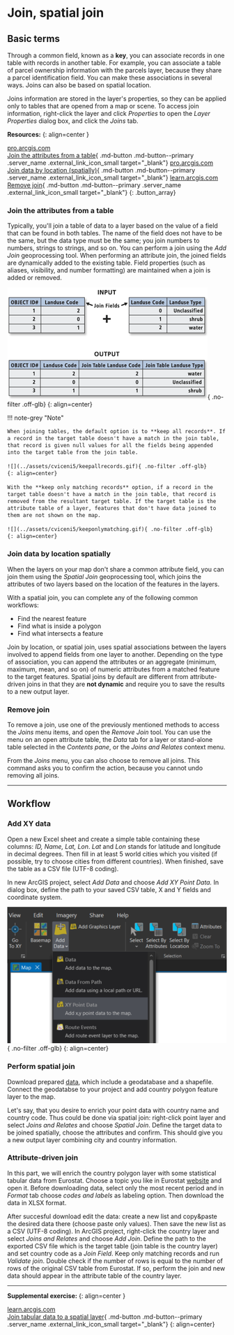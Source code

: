 # Join, spatial join

## Basic terms
Through a common field, known as a <strong>key</strong>, you can associate records in one table with records in another table. For example, you can associate a table of parcel ownership information with the parcels layer, because they share a parcel identification field. You can make these associations in several ways. Joins can also be based on spatial location.

Joins information are stored in the layer's properties, so they can be applied only to tables that are opened from a map or scene. To access join information, right-click the layer and click *Properties* to open the *Layer Properties* dialog box, and click the *Joins* tab.

__Resources:__
{: align=center }

[<span>pro.arcgis.com</span><br>Join the attributes from a table](https://pro.arcgis.com/en/pro-app/latest/help/data/tables/joins-and-relates.htm#GUID-39C9610A-6A73-4985-ADB8-7354EA9DB8BF){ .md-button .md-button--primary .server_name .external_link_icon_small target="_blank"}
[<span>pro.arcgis.com</span><br>Join data by location (spatially)](https://pro.arcgis.com/en/pro-app/latest/help/data/tables/joins-and-relates.htm#GUID-7B11EAA4-35E0-4B8D-AFB6-4A435761574B){ .md-button .md-button--primary .server_name .external_link_icon_small target="_blank"}
[<span>learn.arcgis.com</span><br>Remove join](https://pro.arcgis.com/en/pro-app/latest/help/data/tables/joins-and-relates.htm#ESRI_SECTION1_6507320BCB1E45219A88F1AA0A24F7B9){ .md-button .md-button--primary .server_name .external_link_icon_small target="_blank"}
{: .button_array}

### Join the attributes from a table
Typically, you'll join a table of data to a layer based on the value of a field that can be found in both tables. The name of the field does not have to be the same, but the data type must be the same; you join numbers to numbers, strings to strings, and so on. You can perform a join using the *Add Join* geoprocessing tool. When performing an attribute join, the joined fields are dynamically added to the existing table. Field properties (such as aliases, visibility, and number formatting) are maintained when a join is added or removed.

![](../assets/cviceni5/join.gif){ .no-filter .off-glb}
{: align=center}

!!! note-grey "Note"

    When joining tables, the default option is to **keep all records**. If a record in the target table doesn't have a match in the join table, that record is given null values for all the fields being appended into the target table from the join table.

    ![](../assets/cviceni5/keepallrecords.gif){ .no-filter .off-glb}
    {: align=center}

    With the **keep only matching records** option, if a record in the target table doesn't have a match in the join table, that record is removed from the resultant target table. If the target table is the attribute table of a layer, features that don't have data joined to them are not shown on the map.

    ![](../assets/cviceni5/keeponlymatching.gif){ .no-filter .off-glb}
    {: align=center}



### Join data by location spatially
When the layers on your map don't share a common attribute field, you can join them using the *Spatial Join* geoprocessing tool, which joins the attributes of two layers based on the location of the features in the layers.

With a spatial join, you can complete any of the following common workflows:

* Find the nearest feature
* Find what is inside a polygon
* Find what intersects a feature

Join by location, or spatial join, uses spatial associations between the layers involved to append fields from one layer to another. Depending on the type of association, you can append the attributes or an aggregate (minimum, maximum, mean, and so on) of numeric attributes from a matched feature to the target features. Spatial joins by default are different from attribute-driven joins in that they are **not dynamic** and require you to save the results to a new output layer.

### Remove join
To remove a join, use one of the previously mentioned methods to access the *Joins* menu items, and open the *Remove Join* tool. You can use the menu on an open attribute table, the *Data* tab for a layer or stand-alone table selected in the *Contents pane*, or the *Joins and Relates* context menu.

From the *Joins* menu, you can also choose to remove all joins. This command asks you to confirm the action, because you cannot undo removing all joins.
<hr class="level-1">

## Workflow
### Add XY data
Open a new Excel sheet and create a simple table containing these columns: *ID, Name, Lat, Lon*. *Lat* and *Lon* stands for latitude and longitude in decimal degrees. Then fill in at least 5 world cities which you visited (if possible, try to choose cities from different countries). When finished, save the table as a CSV file (UTF-8 coding).

In new ArcGIS project, select *Add Data* and choose *Add XY Point Data.* In dialog box, define the path to your saved CSV table, X and Y fields and coordinate system.

![](../assets/cviceni5/addXYData.png){ .no-filter .off-glb}
{: align=center}

### Perform spatial join
Download prepared [data](../assets/cviceni5/data.zip), which include a geodatabase and a shapefile. Connect the geodatabse to your project and add country polygon feature layer to the map.

Let's say, that you desire to enrich your point data with country name and country code. Thus could be done via spatial join: right-click point layer and select *Joins and Relates* and choose *Spatial Join*. Define the target data to be joined spatially, choose the attributes and confirm. This should give you a new output layer combining city and country information.

### Attribute-driven join
In this part, we will enrich the country polygon layer with some statistical tabular data from Eurostat. Choose a topic you like in Eurostat [website](https://ec.europa.eu/eurostat/databrowser/explore/all/all_themes) and open it. Before downloading data, select only the most recent period and in *Format* tab choose *codes and labels* as labeling option. Then download the data in XLSX format.

After succesful download edit the data: create a new list and copy&paste the desired data there (choose paste only values). Then save the new list as a CSV (UTF-8 coding). In ArcGIS project, right-click the country layer and select *Joins and Relates* and choose *Add Join*. Define the path to the exported CSV file which is the target table (join table is the country layer) and set country code as a *Join Field*. Keep only matching records and run *Validate join*. Double check if the number of rows is equal to the number of rows of the original CSV table from Eurostat. If so, perform the join and new data should appear in the attribute table of the country layer.
<hr class="level-1">

__Supplemental exercise:__
{: align=center }

[<span>learn.arcgis.com</span><br>Join tabular data to a spatial layer](https://learn.arcgis.com/en/projects/join-tabular-data-to-a-spatial-layer/){ .md-button .md-button--primary .server_name .external_link_icon_small target="_blank"}
{: align=center}